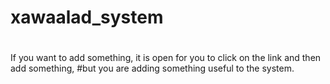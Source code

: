# xawaalad_system
#
If you want to add something, it is open for you to click on the link and then add something,
#but you are adding something useful to the system.
